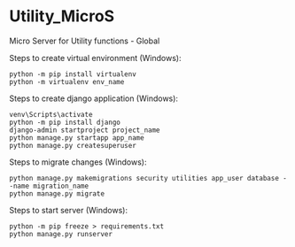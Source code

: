 # Utility_MicroS
Micro Server for Utility functions - Global

Steps to create virtual environment (Windows):
```
python -m pip install virtualenv
python -m virtualenv env_name
 ```

Steps to create django application (Windows):
```
venv\Scripts\activate
python -m pip install django
django-admin startproject project_name
python manage.py startapp app_name
python manage.py createsuperuser
 ```

Steps to migrate changes (Windows):
```
python manage.py makemigrations security utilities app_user database --name migration_name
python manage.py migrate
```

Steps to start server (Windows):
```
python -m pip freeze > requirements.txt
python manage.py runserver
```
